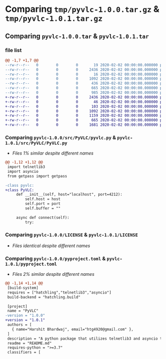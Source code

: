 # Comparing `tmp/pyvlc-1.0.0.tar.gz` & `tmp/pyvlc-1.0.1.tar.gz`

## Comparing `pyvlc-1.0.0.tar` & `pyvlc-1.0.1.tar`

### file list

```diff
@@ -1,7 +1,7 @@
--rw-r--r--   0        0        0       19 2020-02-02 00:00:00.000000 pyvlc-1.0.0/src/PyVLC/__init__.py
--rw-r--r--   0        0        0     2436 2020-02-02 00:00:00.000000 pyvlc-1.0.0/src/PyVLC/pyvlc.py
--rw-r--r--   0        0        0       16 2020-02-02 00:00:00.000000 pyvlc-1.0.0/.gitignore
--rw-r--r--   0        0        0     1092 2020-02-02 00:00:00.000000 pyvlc-1.0.0/LICENSE
--rw-r--r--   0        0        0      436 2020-02-02 00:00:00.000000 pyvlc-1.0.0/README.md
--rw-r--r--   0        0        0      665 2020-02-02 00:00:00.000000 pyvlc-1.0.0/pyproject.toml
--rw-r--r--   0        0        0      985 2020-02-02 00:00:00.000000 pyvlc-1.0.0/PKG-INFO
+-rw-r--r--   0        0        0     2436 2020-02-02 00:00:00.000000 pyvlc-1.0.1/src/PyVLC/PyVLC.py
+-rw-r--r--   0        0        0       46 2020-02-02 00:00:00.000000 pyvlc-1.0.1/src/PyVLC/__init__.py
+-rw-r--r--   0        0        0      103 2020-02-02 00:00:00.000000 pyvlc-1.0.1/.gitignore
+-rw-r--r--   0        0        0     1092 2020-02-02 00:00:00.000000 pyvlc-1.0.1/LICENSE
+-rw-r--r--   0        0        0     1159 2020-02-02 00:00:00.000000 pyvlc-1.0.1/README.md
+-rw-r--r--   0        0        0      665 2020-02-02 00:00:00.000000 pyvlc-1.0.1/pyproject.toml
+-rw-r--r--   0        0        0     1681 2020-02-02 00:00:00.000000 pyvlc-1.0.1/PKG-INFO
```

### Comparing `pyvlc-1.0.0/src/PyVLC/pyvlc.py` & `pyvlc-1.0.1/src/PyVLC/PyVLC.py`

 * *Files 1% similar despite different names*

```diff
@@ -1,12 +1,12 @@
 import telnetlib3
 import asyncio
 from getpass import getpass
 
-class pyvlc:
+class PyVLC:
     def __init__(self, host="localhost", port=4212):
         self.host = host
         self.port = port
         self.buffer = ""
 
     async def connect(self):
         try:
```

### Comparing `pyvlc-1.0.0/LICENSE` & `pyvlc-1.0.1/LICENSE`

 * *Files identical despite different names*

### Comparing `pyvlc-1.0.0/pyproject.toml` & `pyvlc-1.0.1/pyproject.toml`

 * *Files 2% similar despite different names*

```diff
@@ -1,14 +1,14 @@
 [build-system]
 requires = ["hatchling","telnetlib3","asyncio"]
 build-backend = "hatchling.build"
 
 [project]
 name = "PyVLC"
-version = "1.0.0"
+version = "1.0.1"
 authors = [
   { name="Harshit Bhardwaj", email="htg4920@gmail.com" },
 ]
 description = "A python package that utilizes telnetlib3 and asyncio to communicate with VLC Media Player"
 readme = "README.md"
 requires-python = ">=3.7"
 classifiers = [
```

